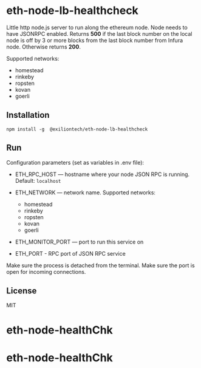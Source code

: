 # eth-node-lb-healthcheck

Little http node.js server to run along the ethereum node. Node needs to have JSONRPC enabled. Returns **500** if the last block number on the local node is off by 3 or more blocks from the last block number from Infura node. Otherwise returns **200**.

Supported networks:
  - homestead
  - rinkeby
  - ropsten
  - kovan
  - goerli

## Installation

```
npm install -g  @exiliontech/eth-node-lb-healthcheck
```

## Run

Configuration parameters (set as variables in .env file):

- ETH_RPC_HOST — hostname where your node JSON RPC is running. Default: `localhost`

- ETH_NETWORK — network name. Supported networks:
  - homestead
  - rinkeby
  - ropsten
  - kovan
  - goerli

- ETH_MONITOR_PORT — port to run this service on
- ETH_PORT - RPC port of JSON RPC service


Make sure the process is detached from the terminal. Make sure the port is open for incoming connections.

## License

MIT
# eth-node-healthChk
# eth-node-healthChk
